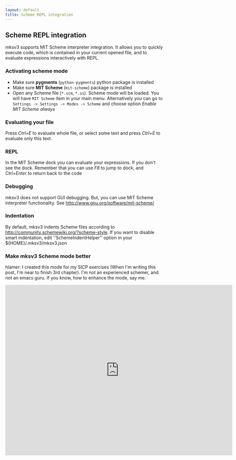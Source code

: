 ```yaml
---
layout: default
title: Scheme REPL integration
---
```


## Scheme REPL integration

mksv3 supports MIT Scheme interpreter integration. It allows 
you to quickly execute code, which is contained in your current opened file, and to evaluate expressions interactively with REPL.

### Activating scheme mode
* Make sure **pygments** (`python-pygments`) python package is installed
* Make sure **MIT Scheme** (`mit-scheme`) package is installed
* Open any Scheme file (`*.scm`, `*.ss`). Scheme mode will be loaded. You will have `MIT Scheme` item in your main menu. Alternatively you can go to `Settings -> Settings -> Modes -> Scheme` and choose option *Enable MIT Scheme always*

### Evaluating your file
Press *Ctrl+E* to evaluate whole file, or select some text and press *Ctrl+E* to evaluate only this text.

### REPL
In the MIT Scheme dock you can evaluate your expressions. If you don't see the dock.
Remember that you can use *F8* to jump to dock, and *Ctrl+Enter* to return back to the code

### Debugging
mksv3 does not support GUI debugging. But, you can use MIT Scheme interpreter functionality. See http://www.gnu.org/software/mit-scheme/

### Indentation
By default, mksv3 indents Scheme files according to http://community.schemewiki.org/?scheme-style. If you want to disable smart indentation, edit ''SchemeIndentHelper'' option in your ${HOME}/.mksv3/mksv3.json

### Make mksv3 Scheme mode better
hlamer: I created this mode for my SICP exercises (When I'm writing this post, I'm near to finish 3rd chapter). I'm not an experienced schemer, and not an emacs guru. If you know, how to enhance the mode, say me.

<iframe width="720" height="540" src="http://www.youtube.com/embed/yr66IRF4__M" frameborder="0" allowfullscreen="true"></iframe>


